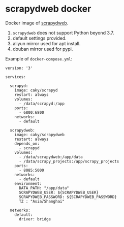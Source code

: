 # scrapydweb docker #


Docker image of [scrapydweb](https://github.com/my8100/scrapydweb).

1. `scrapydweb` does not support Python beyond 3.7.
2. default settings provided.
3. aliyun mirror used for apt install.
4. douban mirror used for pypi.



Example of `docker-compose.yml`:

    version: '3'

    services:

      scrapyd:
        image: caky/scrapyd
        restart: always
        volumes:
          - /data/scrapyd:/app
        ports:
          - 6800:6800
        networks:
          - default

      scrapydweb:
        image: caky/scrapydweb
        restart: always
        depends_on:
          - scrapyd
        volumes:
          - /data/scrapydweb:/app/data
          - /data/scrapy_projects:/app/scrapy_projects
        ports:
          - 8085:5000
        networks:
          - default
        environment:
          DATA_PATH: "/app/data"
          SCRAPYDWEB_USER: ${SCRAPYDWEB_USER}
          SCRAPYDWEB_PASSWORD: ${SCRAPYDWEB_PASSWORD}
          TZ : "Asia/Shanghai"

      networks:
        default:
          driver: bridge
